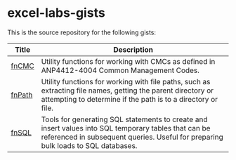 # excel-labs-gists

This is the source repository for the following gists:

|Title|Description|
|-|-|
|[fnCMC](https://gist.github.com/BakedPinata/a323e9e8b2c3e2bbdba828693b02692d)|Utility functions for working with CMCs as defined in ANP4412-4004 Common Management Codes.|
|[fnPath](https://gist.github.com/BakedPinata/50da565e21e6070802860bde266615c2s)|Utility functions for working with file paths, such as extracting file names, getting the parent directory or attempting to determine if the path is to a directory or file.|
|[fnSQL](https://gist.github.com/BakedPinata/b1774ce231f022e4c6f335547e1d6ae3)|Tools for generating SQL statements to create and insert values into SQL temporary tables that can be referenced in subsequent queries. Useful for preparing bulk loads to SQL databases.|